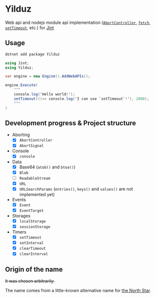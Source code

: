 # Yilduz

Web api and nodejs module api implementation ([`AbortController`](https://developer.mozilla.org/en-US/docs/Web/API/AbortController), [`fetch`](https://developer.mozilla.org/en-US/docs/Web/API/Window/fetch), [`setTimeout`](https://developer.mozilla.org/en-US/docs/Web/API/Window/setTimeout), etc.) for [Jint](https://github.com/sebastienros/jint)

## Usage

```sh
dotnet add package Yilduz
```

```cs
using Jint;
using Yilduz;

var engine = new Engine().AddWebAPIs();

engine.Execute(
    """
    console.log('Hello world!');
    setTimeout(()=> console.log('I can use `setTimeout`!'), 2000);
    """
)
```

## Development progress & Project structure

- Aborting
  - [x] `AbortController`
  - [x] `AbortSignal`
- Console
  - [x] `console`
- Data
  - [x] Base64 (`atob()` and `btoa()`)
  - [x] `Blob`
  - [ ] `ReadableStream`
  - [x] `URL`
  - [x] `URLSearchParams` (`entries()`, `keys()` and `values()` are not implemented yet)
- Events
  - [x] `Event`
  - [x] `EventTarget`
- Storages
  - [x] `localStorage`
  - [x] `sessionStorage`
- Timers
  - [x] `setTimeout`
  - [x] `setInterval`
  - [x] `clearTimeout`
  - [x] `clearInterval`

## Origin of the name

~~It was chosen arbitrarily.~~

The name comes from a little-known alternative name for [the North Star](https://en.wikipedia.org/wiki/Polaris).
